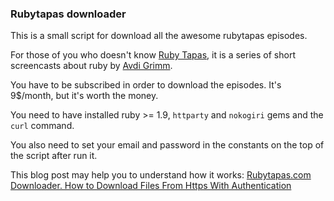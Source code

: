 ### Rubytapas downloader

This is a small script for download all the awesome rubytapas episodes.

For those of you who doesn't know [Ruby Tapas](http://www.rubytapas.com/), it is a series of short
screencasts about ruby by [Avdi Grimm](http://devblog.avdi.org/).

You have to be subscribed in order to download the episodes. It's 9$/month, but it's worth the money.

You need to have installed ruby >= 1.9, `httparty` and `nokogiri` gems and the `curl` command.

You also need to set your email and password in the constants on the top of the script after run it.

This blog post may help you to understand how it works: [Rubytapas.com Downloader. How to Download Files From Https With Authentication](http://miguelcamba.com/blog/2013/05/04/rubytapas-dot-com-downloader-how-to-download-files-from-https-with-authentication/)

